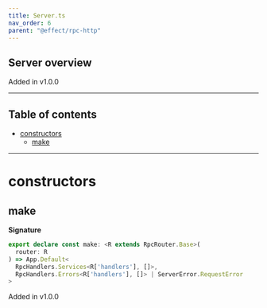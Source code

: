 ```yaml
---
title: Server.ts
nav_order: 6
parent: "@effect/rpc-http"
---
```


## Server overview

Added in v1.0.0

---

<h2 class="text-delta">Table of contents</h2>

- [constructors](#constructors)
  - [make](#make)

---

# constructors

## make

**Signature**

```ts
export declare const make: <R extends RpcRouter.Base>(
  router: R
) => App.Default<
  RpcHandlers.Services<R['handlers'], []>,
  RpcHandlers.Errors<R['handlers'], []> | ServerError.RequestError
>
```

Added in v1.0.0
